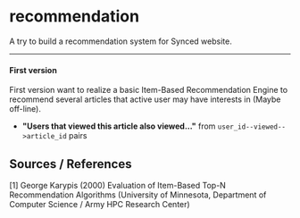 recommendation
============

A try to build a recommendation system for Synced website.

---

#### First version

First version want to realize a basic Item-Based Recommendation Engine to recommend several articles that active user may have interests in (Maybe off-line).

+ __"Users that viewed this article also viewed..."__ from `user_id--viewed-->article_id` pairs


Sources / References
--------------------

[1] George Karypis (2000) Evaluation of Item-Based Top-N Recommendation Algorithms (University of Minnesota, Department of Computer Science / Army HPC Research Center)
